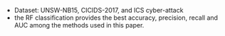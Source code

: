 - Dataset: UNSW-NB15, CICIDS-2017, and ICS cyber-attack
- the RF classification provides the best accuracy, precision, recall and AUC among the methods used in this paper.

